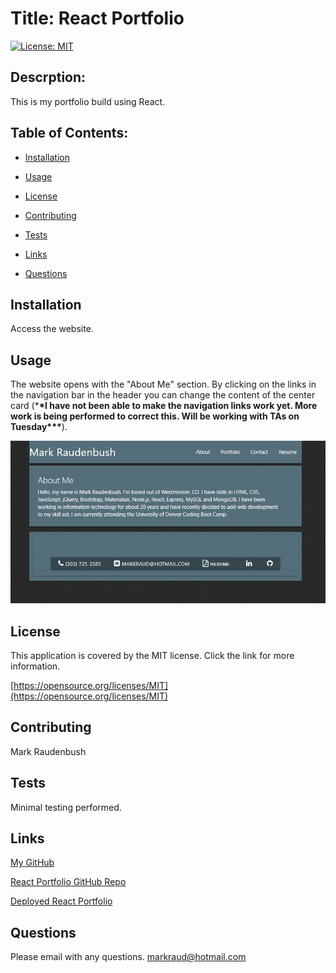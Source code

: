 # Title: React Portfolio

[![License: MIT](https://img.shields.io/badge/License-MIT-yellow.svg)](https://opensource.org/licenses/MIT)

## Descrption:

This is my portfolio build using React.

## Table of Contents:

- [Installation](#installation)

- [Usage](#usage)

- [License](#license)

- [Contributing](#contributing)

- [Tests](#tests)

- [Links](#links)

- [Questions](#questions)

## Installation

Access the website.

## Usage

The website opens with the "About Me" section. By clicking on the links in the navigation bar in the header you can change the content of the center card (\***\*I have not been able to make the navigation links work yet. More work is being performed to correct this. Will be working with TAs on Tuesday\*\*\***).

![Screenshot](screenshot.jpg "Screenshot")

## License

This application is covered by the MIT license. Click the link for more information.

[https://opensource.org/licenses/MIT](https://opensource.org/licenses/MIT)

## Contributing

Mark Raudenbush

## Tests

Minimal testing performed.

## Links

[My GitHub](https://github.com/markraud)

[React Portfolio GitHub Repo](https://github.com/markraud/react_portfolio)

[Deployed React Portfolio](https://markraud.github.io/react_portfolio/)

## Questions

Please email with any questions.
[markraud@hotmail.com](mailto:markraud@hotmail.com)
